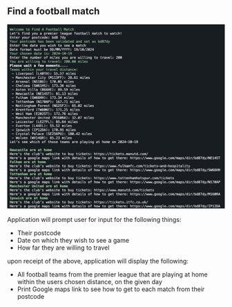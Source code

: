 ## Find a football match
![termial output](fafm.png)

Application will prompt user for input for the following things:
- Their postcode
- Date on which they wish to see a game
- How far they are willing to travel

upon receipt of the above, application will display the following:
- All football teams from the premier league that are playing at home within the users chosen distance, on the given day
- Print Google maps link to see how to get to each match from their postcode